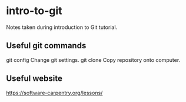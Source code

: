 # intro-to-git
Notes taken during introduction to Git tutorial.

## Useful git commands

git config<options>         Change git settings.
git clone <repository-name> Copy repository onto computer.

## Useful website

https://software-carpentry.org/lessons/
